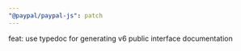 ```yaml
---
"@paypal/paypal-js": patch
---
```


feat: use typedoc for generating v6 public interface documentation
